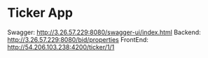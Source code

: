 # Ticker App

Swagger: http://3.26.57.229:8080/swagger-ui/index.html
Backend:  http://3.26.57.229:8080/bid/properties
FrontEnd: http://54.206.103.238:4200/ticker/1/1

